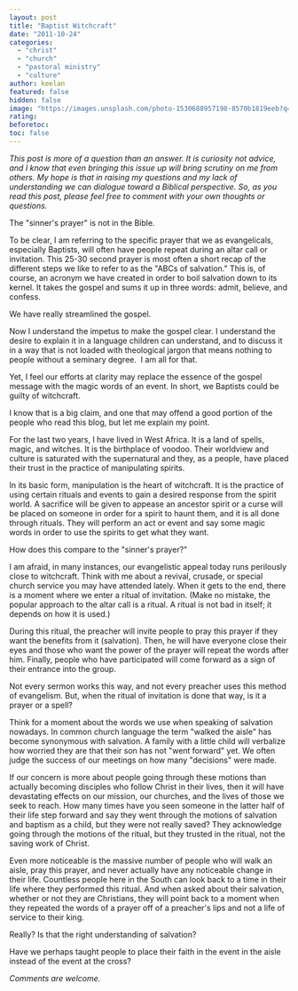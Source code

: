 ```yaml
---
layout: post
title: "Baptist Witchcraft"
date: "2011-10-24"
categories: 
  - "christ"
  - "church"
  - "pastoral ministry"
  - "culture"
author: keelan
featured: false
hidden: false
image: "https://images.unsplash.com/photo-1530688957198-8570b1819eeb?q=80&w=2114&auto=format&fit=crop&ixlib=rb-4.0.3&ixid=M3wxMjA3fDB8MHxwaG90by1wYWdlfHx8fGVufDB8fHx8fA%3D%3D"
rating:
beforetoc:
toc: false
---
```


_This post is more of a question than an answer. It is curiosity not advice, and I know that even bringing this issue up will bring scrutiny on me from others. My hope is that in raising my questions and my lack of understanding we can dialogue toward a Biblical perspective. So, as you read this post, please feel free to comment with your own thoughts or questions._ 

The "sinner's prayer" is not in the Bible.

To be clear, I am referring to the specific prayer that we as evangelicals, especially Baptists, will often have people repeat during an altar call or invitation. This 25-30 second prayer is most often a short recap of the different steps we like to refer to as the "ABCs of salvation." This is, of course, an acronym we have created in order to boil salvation down to its kernel. It takes the gospel and sums it up in three words: admit, believe, and confess.

We have really streamlined the gospel.

Now I understand the impetus to make the gospel clear. I understand the desire to explain it in a language children can understand, and to discuss it in a way that is not loaded with theological jargon that means nothing to people without a seminary degree.  I am all for that.

Yet, I feel our efforts at clarity may replace the essence of the gospel message with the magic words of an event. In short, we Baptists could be guilty of witchcraft.

I know that is a big claim, and one that may offend a good portion of the people who read this blog, but let me explain my point. 

For the last two years, I have lived in West Africa. It is a land of spells, magic, and witches. It is the birthplace of voodoo. Their worldview and culture is saturated with the supernatural and they, as a people, have placed their trust in the practice of manipulating spirits. 

In its basic form, manipulation is the heart of witchcraft. It is the practice of using certain rituals and events to gain a desired response from the spirit world. A sacrifice will be given to appease an ancestor spirit or a curse will be placed on someone in order for a spirit to haunt them, and it is all done through rituals. They will perform an act or event and say some magic words in order to use the spirits to get what they want.

How does this compare to the "sinner's prayer?"

I am afraid, in many instances, our evangelistic appeal today runs perilously close to witchcraft. Think with me about a revival, crusade, or special church service you may have attended lately. When it gets to the end, there is a moment where we enter a ritual of invitation. (Make no mistake, the popular approach to the altar call is a ritual. A ritual is not bad in itself; it depends on how it is used.)

During this ritual, the preacher will invite people to pray this prayer if they want the benefits from it (salvation). Then, he will have everyone close their eyes and those who want the power of the prayer will repeat the words after him. Finally, people who have participated will come forward as a sign of their entrance into the group.

Not every sermon works this way, and not every preacher uses this method of evangelism. But, when the ritual of invitation is done that way, is it a prayer or a spell?

Think for a moment about the words we use when speaking of salvation nowadays. In common church language the term "walked the aisle" has become synonymous with salvation. A family with a little child will verbalize how worried they are that their son has not "went forward" yet. We often judge the success of our meetings on how many "decisions" were made.

If our concern is more about people going through these motions than actually becoming disciples who follow Christ in their lives, then it will have devastating effects on our mission, our churches, and the lives of those we seek to reach. How many times have you seen someone in the latter half of their life step forward and say they went through the motions of salvation and baptism as a child, but they were not really saved? They acknowledge going through the motions of the ritual, but they trusted in the ritual, not the saving work of Christ. 

Even more noticeable is the massive number of people who will walk an aisle, pray this prayer, and never actually have any noticeable change in their life. Countless people here in the South can look back to a time in their life where they performed this ritual. And when asked about their salvation, whether or not they are Christians, they will point back to a moment when they repeated the words of a prayer off of a preacher's lips and not a life of service to their king.

Really? Is that the right understanding of salvation?

Have we perhaps taught people to place their faith in the event in the aisle instead of the event at the cross?

_Comments are welcome._
